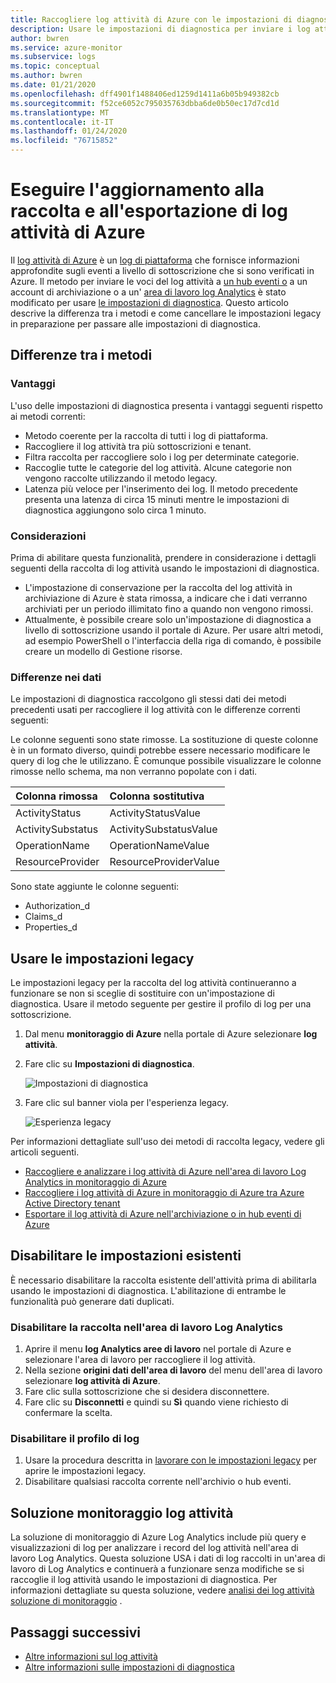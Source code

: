 ```yaml
---
title: Raccogliere log attività di Azure con le impostazioni di diagnostica (anteprima)-monitoraggio di Azure | Microsoft Docs
description: Usare le impostazioni di diagnostica per inviare i log attività di Azure ai log di monitoraggio di Azure, archiviazione di Azure o hub eventi di Azure.
author: bwren
ms.service: azure-monitor
ms.subservice: logs
ms.topic: conceptual
ms.author: bwren
ms.date: 01/21/2020
ms.openlocfilehash: dff4901f1488406ed1259d1411a6b05b949382cb
ms.sourcegitcommit: f52ce6052c795035763dbba6de0b50ec17d7cd1d
ms.translationtype: MT
ms.contentlocale: it-IT
ms.lasthandoff: 01/24/2020
ms.locfileid: "76715852"
---
```

# <a name="update-to-azure-activity-log-collection-and-export"></a>Eseguire l'aggiornamento alla raccolta e all'esportazione di log attività di Azure
Il [log attività di Azure](platform-logs-overview.md) è un [log di piattaforma](platform-logs-overview.md) che fornisce informazioni approfondite sugli eventi a livello di sottoscrizione che si sono verificati in Azure. Il metodo per inviare le voci del log attività a [un hub eventi o](activity-log-export.md) a un account di archiviazione o a un' [area di lavoro log Analytics](activity-log-collect.md) è stato modificato per usare [le impostazioni di diagnostica](diagnostic-settings.md). Questo articolo descrive la differenza tra i metodi e come cancellare le impostazioni legacy in preparazione per passare alle impostazioni di diagnostica.


## <a name="differences-between-methods"></a>Differenze tra i metodi

### <a name="advantages"></a>Vantaggi
L'uso delle impostazioni di diagnostica presenta i vantaggi seguenti rispetto ai metodi correnti:

- Metodo coerente per la raccolta di tutti i log di piattaforma.
- Raccogliere il log attività tra più sottoscrizioni e tenant.
- Filtra raccolta per raccogliere solo i log per determinate categorie.
- Raccoglie tutte le categorie del log attività. Alcune categorie non vengono raccolte utilizzando il metodo legacy.
- Latenza più veloce per l'inserimento dei log. Il metodo precedente presenta una latenza di circa 15 minuti mentre le impostazioni di diagnostica aggiungono solo circa 1 minuto.

### <a name="considerations"></a>Considerazioni
Prima di abilitare questa funzionalità, prendere in considerazione i dettagli seguenti della raccolta di log attività usando le impostazioni di diagnostica.

- L'impostazione di conservazione per la raccolta del log attività in archiviazione di Azure è stata rimossa, a indicare che i dati verranno archiviati per un periodo illimitato fino a quando non vengono rimossi.
- Attualmente, è possibile creare solo un'impostazione di diagnostica a livello di sottoscrizione usando il portale di Azure. Per usare altri metodi, ad esempio PowerShell o l'interfaccia della riga di comando, è possibile creare un modello di Gestione risorse.


### <a name="differences-in-data"></a>Differenze nei dati
Le impostazioni di diagnostica raccolgono gli stessi dati dei metodi precedenti usati per raccogliere il log attività con le differenze correnti seguenti:

Le colonne seguenti sono state rimosse. La sostituzione di queste colonne è in un formato diverso, quindi potrebbe essere necessario modificare le query di log che le utilizzano. È comunque possibile visualizzare le colonne rimosse nello schema, ma non verranno popolate con i dati.

| Colonna rimossa | Colonna sostitutiva |
|:---|:---|
| ActivityStatus    | ActivityStatusValue    |
| ActivitySubstatus | ActivitySubstatusValue |
| OperationName     | OperationNameValue     |
| ResourceProvider  | ResourceProviderValue  |

Sono state aggiunte le colonne seguenti:

- Authorization_d
- Claims_d
- Properties_d

## <a name="work-with-legacy-settings"></a>Usare le impostazioni legacy
Le impostazioni legacy per la raccolta del log attività continueranno a funzionare se non si sceglie di sostituire con un'impostazione di diagnostica. Usare il metodo seguente per gestire il profilo di log per una sottoscrizione.

1. Dal menu **monitoraggio di Azure** nella portale di Azure selezionare **log attività**.
3. Fare clic su **Impostazioni di diagnostica**.

   ![Impostazioni di diagnostica](media/diagnostic-settings-subscription/diagnostic-settings.png)

4. Fare clic sul banner viola per l'esperienza legacy.

    ![Esperienza legacy](media/diagnostic-settings-subscription/legacy-experience.png)


Per informazioni dettagliate sull'uso dei metodi di raccolta legacy, vedere gli articoli seguenti.

- [Raccogliere e analizzare i log attività di Azure nell'area di lavoro Log Analytics in monitoraggio di Azure](activity-log-collect.md)
- [Raccogliere i log attività di Azure in monitoraggio di Azure tra Azure Active Directory tenant](activity-log-collect-tenants.md)
- [Esportare il log attività di Azure nell'archiviazione o in hub eventi di Azure](activity-log-export.md)

## <a name="disable-existing-settings"></a>Disabilitare le impostazioni esistenti
È necessario disabilitare la raccolta esistente dell'attività prima di abilitarla usando le impostazioni di diagnostica. L'abilitazione di entrambe le funzionalità può generare dati duplicati.

### <a name="disable-collection-into-log-analytics-workspace"></a>Disabilitare la raccolta nell'area di lavoro Log Analytics

1. Aprire il menu **log Analytics aree di lavoro** nel portale di Azure e selezionare l'area di lavoro per raccogliere il log attività.
2. Nella sezione **origini dati dell'area di lavoro** del menu dell'area di lavoro selezionare **log attività di Azure**.
3. Fare clic sulla sottoscrizione che si desidera disconnettere.
4. Fare clic su **Disconnetti** e quindi su **Sì** quando viene richiesto di confermare la scelta.

### <a name="disable-log-profile"></a>Disabilitare il profilo di log

1. Usare la procedura descritta in [lavorare con le impostazioni legacy](#work-with-legacy-settings) per aprire le impostazioni legacy.
2. Disabilitare qualsiasi raccolta corrente nell'archivio o hub eventi.



## <a name="activity-log-monitoring-solution"></a>Soluzione monitoraggio log attività
La soluzione di monitoraggio di Azure Log Analytics include più query e visualizzazioni di log per analizzare i record del log attività nell'area di lavoro Log Analytics. Questa soluzione USA i dati di log raccolti in un'area di lavoro di Log Analytics e continuerà a funzionare senza modifiche se si raccoglie il log attività usando le impostazioni di diagnostica. Per informazioni dettagliate su questa soluzione, vedere [analisi dei log attività soluzione di monitoraggio](activity-log-collect.md#activity-logs-analytics-monitoring-solution) .

## <a name="next-steps"></a>Passaggi successivi

* [Altre informazioni sul log attività](../../azure-resource-manager/management/view-activity-logs.md)
* [Altre informazioni sulle impostazioni di diagnostica](diagnostic-settings.md)
